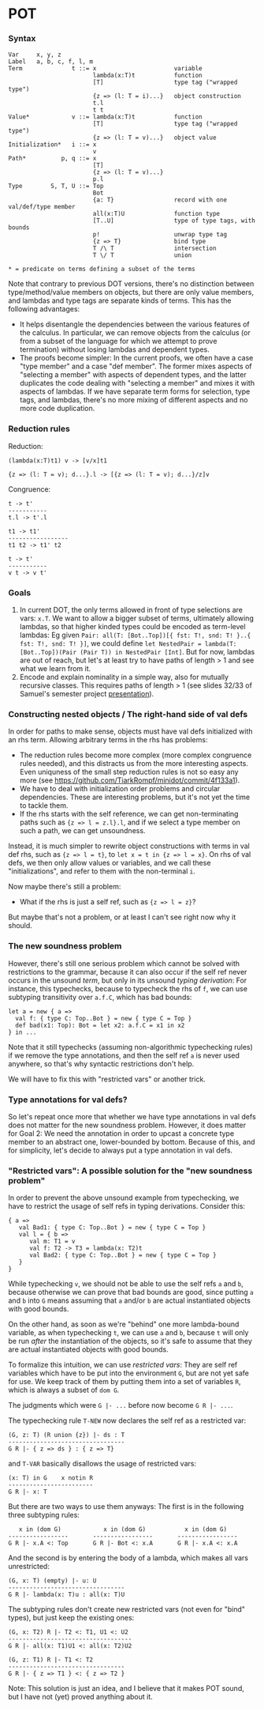 POT 
===


### Syntax

    Var     x, y, z
    Label   a, b, c, f, l, m
    Term              t ::= x                      variable
                            lambda(x:T)t           function
                            [T]                    type tag ("wrapped type")
                            {z => (l: T = i)...}   object construction
                            t.l
                            t t
    Value*            v ::= lambda(x:T)t           function     
                            [T]                    type tag ("wrapped type")
                            {z => (l: T = v)...}   object value
    Initialization*   i ::= x
                            v
    Path*          p, q ::= x
                            [T]
                            {z => (l: T = v)...}
                            p.l
    Type        S, T, U ::= Top
                            Bot
                            {a: T}                 record with one val/def/type member
                            all(x:T)U              function type
                            [T..U]                 type of type tags, with bounds
                            p!                     unwrap type tag
                            {z => T}               bind type
                            T /\ T                 intersection
                            T \/ T                 union

    * = predicate on terms defining a subset of the terms

Note that contrary to previous DOT versions, there's no distinction between type/method/value members on objects, but there are only value members, and lambdas and type tags are separate kinds of terms. This has the following advantages:

- It helps disentangle the dependencies between the various features of the calculus. In particular, we can remove objects from the calculus (or from a subset of the language for which we attempt to prove termination) without losing lambdas and dependent types.
- The proofs become simpler: In the current proofs, we often have a case "type member" and a case "def member". The former mixes aspects of "selecting a member" with aspects of dependent types, and the latter duplicates the code dealing with "selecting a member" and mixes it with aspects of lambdas. If we have separate term forms for selection, type tags, and lambdas, there's no more mixing of different aspects and no more code duplication.


### Reduction rules

Reduction:

    (lambda(x:T)t1) v -> [v/x]t1
        
    {z => (l: T = v); d...}.l -> [{z => (l: T = v); d...}/z]v
    

Congruence:
    
    t -> t'
    -----------
    t.l -> t'.l
        
    t1 -> t1'
    -----------------
    t1 t2 -> t1' t2

    t -> t'
    -----------
    v t -> v t'

    
### Goals

1. In current DOT, the only terms allowed in front of type selections are vars: `x.T`. We want to allow a bigger subset of terms, ultimately allowing lambdas, so that higher kinded types could be encoded as term-level lambdas: Eg given `Pair: all(T: [Bot..Top])[{ fst: T!, snd: T! }..{ fst: T!, snd: T! }]`, we could define `let NestedPair = lambda(T: [Bot..Top])(Pair (Pair T)) in NestedPair [Int]`. But for now, lambdas are out of reach, but let's at least try to have paths of length > 1 and see what we learn from it.
2. Encode and explain nominality in a simple way, also for mutually recursive classes. This requires paths of length > 1 (see slides 32/33 of Samuel's semester project [presentation](https://github.com/samuelgruetter/dot-calculus/blob/master/doc/Connecting-Scala-to-DOT/slides.pdf)).


### Constructing nested objects / The right-hand side of val defs

In order for paths to make sense, objects must have val defs initialized with an rhs term.
Allowing arbitrary terms in the rhs has problems:

- The reduction rules become more complex (more complex congruence rules needed), and this distracts us from the more interesting aspects. Even uniquness of the small step reduction rules is not so easy any more (see https://github.com/TiarkRompf/minidot/commit/4f133a1).
- We have to deal with initialization order problems and circular dependencies. These are interesting problems, but it's not yet the time to tackle them.
- If the rhs starts with the self reference, we can get non-terminating paths such as `{z => l = z.l}.l`, and if we select a type member on such a path, we can get unsoundness.

Instead, it is much simpler to rewrite object constructions with terms in val def rhs, such as `{z => l = t}`, to `let x = t in {z => l = x}`. On rhs of val defs, we then only allow values or variables, and we call these "initializations", and refer to them with the non-terminal `i`.

Now maybe there's still a problem:

- What if the rhs is just a self ref, such as `{z => l = z}`?

But maybe that's not a problem, or at least I can't see right now why it should.


### The new soundness problem

However, there's still one serious problem which cannot be solved with restrictions to the grammar, because it can also occur if the self ref never occurs in the unsound *term*, but only in its unsound *typing derivation*: For instance, this typechecks, because to typecheck the rhs of `f`, we can use subtyping transitivity over `a.f.C`, which has bad bounds:

    let a = new { a =>
      val f: { type C: Top..Bot } = new { type C = Top }
      def bad(x1: Top): Bot = let x2: a.f.C = x1 in x2
    } in ...

Note that it still typechecks (assuming non-algorithmic typechecking rules) if we remove the type annotations, and then the self ref `a` is never used anywhere, so that's why syntactic restrictions don't help.

We will have to fix this with "restricted vars" or another trick.


### Type annotations for val defs?

So let's repeat once more that whether we have type annotations in val defs does not matter for the new soundness problem. However, it does matter for Goal 2: We need the annotation in order to upcast a concrete type member to an abstract one, lower-bounded by bottom. Because of this, and for simplicity, let's decide to always put a type annotation in val defs.


### "Restricted vars": A possible solution for the "new soundness problem"

In order to prevent the above unsound example from typechecking, we have to restrict the usage of self refs in typing derivations.
Consider this:

    { a =>
       val Bad1: { type C: Top..Bot } = new { type C = Top }
       val l = { b =>
          val m: T1 = v
          val f: T2 -> T3 = lambda(x: T2)t
          val Bad2: { type C: Top..Bot } = new { type C = Top }
       }
    }

While typechecking `v`, we should not be able to use the self refs `a` and `b`, because otherwise we can prove that bad bounds are good, since putting `a` and `b` into `G` means assuming that `a` and/or `b` are actual instantiated objects with good bounds.

On the other hand, as soon as we're "behind" one more lambda-bound variable, as when typechecking `t`, we can use `a` and `b`, because `t` will only be run *after* the instantiation of the objects, so it's safe to assume that they are actual instantiated objects with good bounds.

To formalize this intuition, we can use *restricted vars*: They are self ref variables which have to be put into the environment `G`, but are not yet safe for use. We keep track of them by putting them into a set of variables `R`, which is always a subset of `dom G`.

The judgments which were `G |- ...` before now become `G R |- ...`.

The typechecking rule `T-NEW` now declares the self ref as a restricted var:

    (G, z: T) (R union {z}) |- ds : T
    ---------------------------------
    G R |- { z => ds } : { z => T}

and `T-VAR` basically disallows the usage of restricted vars:

    (x: T) in G    x notin R
    ------------------------
    G R |- x: T

But there are two ways to use them anyways: The first is in the following three subtyping rules:

       x in (dom G)            x in (dom G)           x in (dom G)
    -----------------       -----------------       -----------------
    G R |- x.A <: Top       G R |- Bot <: x.A       G R |- x.A <: x.A

And the second is by entering the body of a lambda, which makes all vars unrestricted:

    (G, x: T) (empty) |- u: U
    ---------------------------------
    G R |- lambda(x: T)u : all(x: T)U

The subtyping rules don't create new restricted vars (not even for "bind" types), but just keep the existing ones:

    (G, x: T2) R |- T2 <: T1, U1 <: U2
    -----------------------------------
    G R |- all(x: T1)U1 <: all(x: T2)U2
    
    (G, z: T1) R |- T1 <: T2
    ---------------------------------
    G R |- { z => T1 } <: { z => T2 }

Note: This solution is just an idea, and I believe that it makes POT sound, but I have not (yet) proved anything about it.

